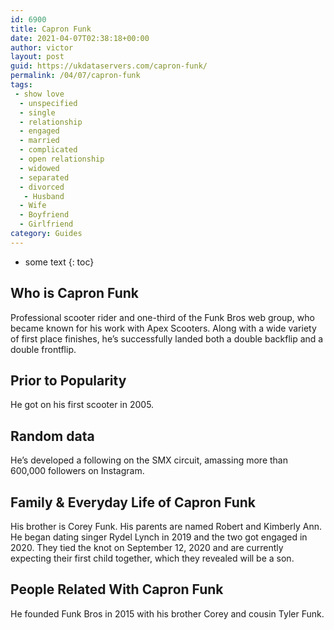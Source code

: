 ```yaml
---
id: 6900
title: Capron Funk
date: 2021-04-07T02:38:18+00:00
author: victor
layout: post
guid: https://ukdataservers.com/capron-funk/
permalink: /04/07/capron-funk
tags:
 - show love
  - unspecified
  - single
  - relationship
  - engaged
  - married
  - complicated
  - open relationship
  - widowed
  - separated
  - divorced
   - Husband
  - Wife
  - Boyfriend
  - Girlfriend
category: Guides
---
```


* some text
{: toc}


## Who is Capron Funk



Professional scooter rider and one-third of the Funk Bros web group, who became known for his work with Apex Scooters. Along with a wide variety of first place finishes, he&#8217;s successfully landed both a double backflip and a double frontflip.  

                
                
                
## Prior to Popularity



He got on his first scooter in 2005. 

                
                
                
## Random data



He&#8217;s developed a following on the SMX circuit, amassing more than 600,000 followers on Instagram. 

                
                
                
## Family & Everyday Life of Capron Funk



His brother is Corey Funk. His parents are named Robert and Kimberly Ann. He began dating singer Rydel Lynch in 2019 and the two got engaged in 2020. They tied the knot on September 12, 2020 and are currently expecting their first child together, which they revealed will be a son.

                
                
                
## People Related With Capron Funk



He founded Funk Bros in 2015 with his brother Corey and cousin Tyler Funk.

                
              
            
          
          
          